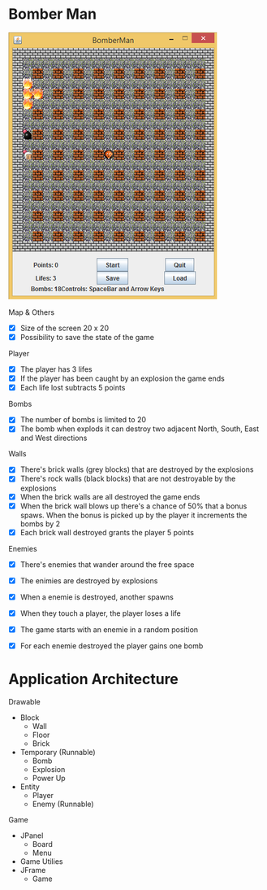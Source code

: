 # Bomber Man

![Screenshot](screenshots/screenshot.png "Screenshot")

Map & Others
* [x] Size of the screen 20 x 20
* [x] Possibility to save the state of the game

Player
* [x] The player has 3 lifes
* [x] If the player has been caught by an explosion the game ends
* [x] Each life lost subtracts 5 points

Bombs
* [x] The number of bombs is limited to 20
* [x] The bomb when explods it can destroy two adjacent North, South, East and West directions

Walls
* [x] There's brick walls (grey blocks) that are destroyed by the explosions
* [x] There's rock walls (black blocks) that are not destroyable by the explosions
* [x] When the brick walls are all destroyed the game ends
* [x] When the brick wall blows up there's a chance of 50% that a bonus spaws. When the bonus is picked up by the player it increments the bombs by 2
* [x] Each brick wall destroyed grants the player 5 points

Enemies
* [x] There's enemies that wander around the free space
* [x] The enimies are destroyed by explosions
* [x] When a enemie is destroyed, another spawns
* [x] When they touch a player, the player loses a life
* [x] The game starts with an enemie in a random position
* [x] For each enemie destroyed the player gains one bomb


# Application Architecture
Drawable
  * Block
    * Wall
    * Floor
    * Brick
  * Temporary (Runnable)
    * Bomb
    * Explosion
    * Power Up
  * Entity
    * Player
    * Enemy (Runnable)

Game
  * JPanel
    * Board
    * Menu
  * Game Utilies
  * JFrame
    * Game

